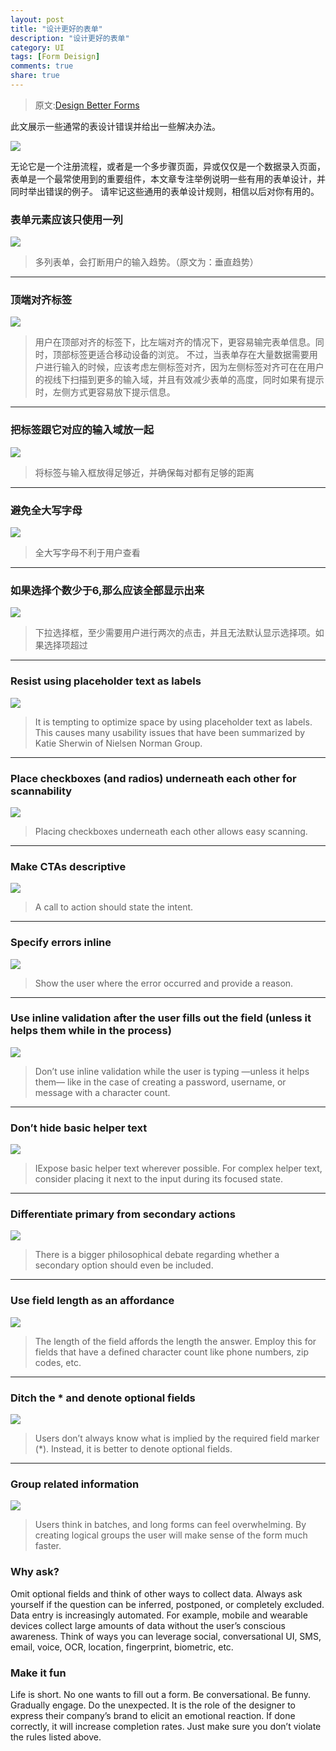 ```yaml
---
layout: post
title: "设计更好的表单"
description: "设计更好的表单"
category: UI
tags: [Form Deisign]
comments: true
share: true
---
```


>原文:[Design Better Forms](https://uxdesign.cc/design-better-forms-96fadca0f49c#.uuo2uz30e)

此文展示一些通常的表设计错误并给出一些解决办法。

![](/images/post/better-forms/1.jpeg)

无论它是一个注册流程，或者是一个多步骤页面，异或仅仅是一个数据录入页面， 表单是一个最常使用到的重要组件，本文章专注举例说明一些有用的表单设计，并同时举出错误的例子。 请牢记这些通用的表单设计规则，相信以后对你有用的。

### 表单元素应该只使用一列

![](/images/post/better-forms/2.jpeg)

> 多列表单，会打断用户的输入趋势。（原文为：垂直趋势）

---

### 顶端对齐标签

![](/images/post/better-forms/3.jpeg)

> 用户在顶部对齐的标签下，比左端对齐的情况下，更容易输完表单信息。同时，顶部标签更适合移动设备的浏览。 不过，当表单存在大量数据需要用户进行输入的时候，应该考虑左侧标签对齐，因为左侧标签对齐可在在用户的视线下扫描到更多的输入域，并且有效减少表单的高度，同时如果有提示时，左侧方式更容易放下提示信息。

---

### 把标签跟它对应的输入域放一起

![](/images/post/better-forms/4.jpeg)

> 将标签与输入框放得足够近，并确保每对都有足够的距离

---

### 避免全大写字母

![](/images/post/better-forms/5.jpeg)

> 全大写字母不利于用户查看

---

### 如果选择个数少于6,那么应该全部显示出来

![](/images/post/better-forms/6.jpeg)

> 下拉选择框，至少需要用户进行两次的点击，并且无法默认显示选择项。如果选择项超过

---

### Resist using placeholder text as labels

![](/images/post/better-forms/7.jpeg)

> It is tempting to optimize space by using placeholder text as labels. This causes many usability issues that have been summarized by Katie Sherwin of Nielsen Norman Group.

---

### Place checkboxes (and radios) underneath each other for scannability

![](/images/post/better-forms/8.jpeg)

> Placing checkboxes underneath each other allows easy scanning.


---

### Make CTAs descriptive

![](/images/post/better-forms/9.jpeg)

> A call to action should state the intent.

---

### Specify errors inline

![](/images/post/better-forms/10.jpeg)

> Show the user where the error occurred and provide a reason.

---

### Use inline validation after the user fills out the field (unless it helps them while in the process)

![](/images/post/better-forms/11.jpeg)

> Don’t use inline validation while the user is typing —unless it helps them— like in the case of creating a password, username, or message with a character count.

---

### Don’t hide basic helper text

![](/images/post/better-forms/12.jpeg)

> IExpose basic helper text wherever possible. For complex helper text, consider placing it next to the input during its focused state.

---

### Differentiate primary from secondary actions

![](/images/post/better-forms/13.jpeg)

> There is a bigger philosophical debate regarding whether a secondary option should even be included.

---

### Use field length as an affordance

![](/images/post/better-forms/14.jpeg)

> The length of the field affords the length the answer. Employ this for fields that have a defined character count like phone numbers, zip codes, etc.

---

### Ditch the * and denote optional fields

![](/images/post/better-forms/15.jpeg)

> Users don’t always know what is implied by the required field marker (*). Instead, it is better to denote optional fields.

---

### Group related information

![](/images/post/better-forms/16.jpeg)

> Users think in batches, and long forms can feel overwhelming. By creating logical groups the user will make sense of the form much faster.

### Why ask?

Omit optional fields and think of other ways to collect data. Always ask yourself if the question can be inferred, postponed, or completely excluded.
Data entry is increasingly automated. For example, mobile and wearable devices collect large amounts of data without the user’s conscious awareness. Think of ways you can leverage social, conversational UI, SMS, email, voice, OCR, location, fingerprint, biometric, etc.

### Make it fun

Life is short. No one wants to fill out a form. Be conversational. Be funny. Gradually engage. Do the unexpected. It is the role of the designer to express their company’s brand to elicit an emotional reaction. If done correctly, it will increase completion rates. Just make sure you don’t violate the rules listed above.
